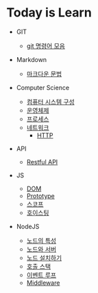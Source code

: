 # Today is Learn

- GIT
  - [git 명령어 모음](https://github.com/juuunobae/TIL/blob/main/GIT/git%20명령어%20모음.md)

- Markdown
  - [마크다운 문법](https://github.com/juuunobae/TIL/blob/main/Markdown/Markdown.md)
  
- Computer Science
  - [컴퓨터 시스템 구성](https://github.com/juuunobae/TIL/blob/main/Computer%20Science/%EC%BB%B4%ED%93%A8%ED%84%B0%20%EC%8B%9C%EC%8A%A4%ED%85%9C%20%EA%B5%AC%EC%84%B1.md)
  - [운영체제](https://github.com/juuunobae/TIL/blob/main/Computer%20Science/운영체제.md)
  - [프로세스](https://github.com/juuunobae/TIL/blob/main/Computer%20Science/%ED%94%84%EB%A1%9C%EC%84%B8%EC%8A%A4.md)
  - [네트워크](https://github.com/juuunobae/TIL/blob/main/Computer%20Science/네트워크.md)
    - [HTTP](https://github.com/juuunobae/TIL/blob/main/Computer%20Science/HTTP.md) 

- API
  - [Restful API](https://github.com/juuunobae/TIL/blob/main/API/restAPI.md)
   
- JS
  - [DOM](https://github.com/juuunobae/TIL/blob/main/Javascript/DOM.md)
  - [Prototype](https://github.com/juuunobae/TIL/blob/main/Javascript/Prototype.md)
  - [스코프](https://github.com/juuunobae/TIL/blob/main/Javascript/스코프.md)
  - [호이스팅](https://github.com/juuunobae/TIL/blob/main/Javascript/호이스팅.md)
  
- NodeJS
  - [노드의 특성](https://github.com/juuunobae/TIL/blob/main/NodeJS/노드의%20특성.md) 
  - [노드와 서버](https://github.com/juuunobae/TIL/blob/main/NodeJS/노드와%20서버.md)
  - [노드 설치하기](https://github.com/juuunobae/TIL/blob/main/NodeJS/노드%20설치하기.md)
  - [호출 스택](https://github.com/juuunobae/TIL/blob/main/NodeJS/호출%20스택.md)
  - [이벤트 루프](https://github.com/juuunobae/TIL/blob/main/NodeJS/이벤트%20루프.md)
  - [Middleware](https://github.com/juuunobae/TIL/blob/main/NodeJS/middleware.md)
